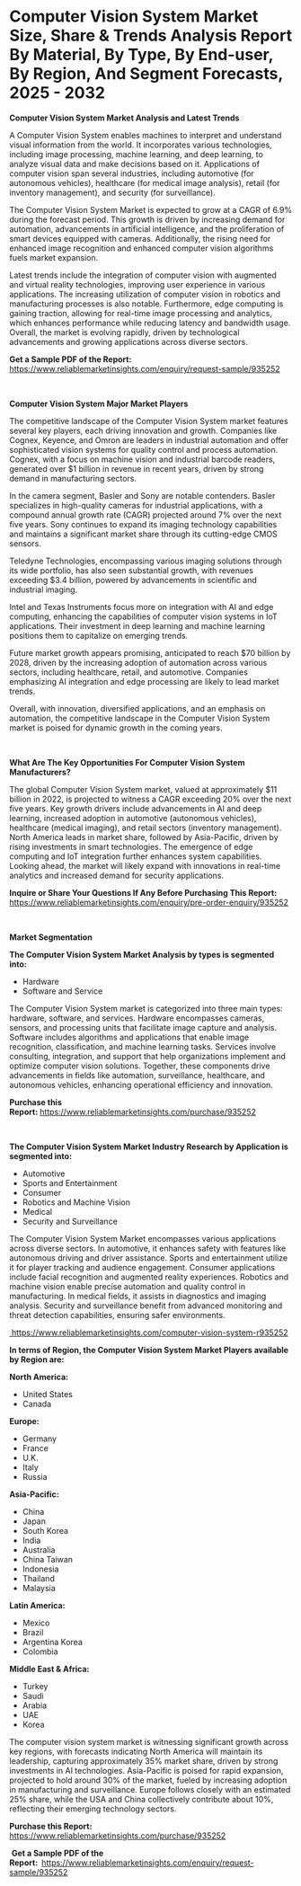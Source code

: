 <p><h1>Computer Vision System Market Size, Share & Trends Analysis Report By Material, By Type, By End-user, By Region, And Segment Forecasts, 2025 - 2032</h1></p><p><strong>Computer Vision System Market Analysis and Latest Trends</strong></p>
<p><p>A Computer Vision System enables machines to interpret and understand visual information from the world. It incorporates various technologies, including image processing, machine learning, and deep learning, to analyze visual data and make decisions based on it. Applications of computer vision span several industries, including automotive (for autonomous vehicles), healthcare (for medical image analysis), retail (for inventory management), and security (for surveillance).</p><p>The Computer Vision System Market is expected to grow at a CAGR of 6.9% during the forecast period. This growth is driven by increasing demand for automation, advancements in artificial intelligence, and the proliferation of smart devices equipped with cameras. Additionally, the rising need for enhanced image recognition and enhanced computer vision algorithms fuels market expansion. </p><p>Latest trends include the integration of computer vision with augmented and virtual reality technologies, improving user experience in various applications. The increasing utilization of computer vision in robotics and manufacturing processes is also notable. Furthermore, edge computing is gaining traction, allowing for real-time image processing and analytics, which enhances performance while reducing latency and bandwidth usage. Overall, the market is evolving rapidly, driven by technological advancements and growing applications across diverse sectors.</p></p>
<p><strong>Get a Sample PDF of the Report:&nbsp;</strong> <a href="https://www.reliablemarketinsights.com/enquiry/request-sample/935252?utm_campaign=1894&utm_medium=2&utm_source=Github&utm_content=ia&utm_term=18042025&utm_id=computer-vision-system">https://www.reliablemarketinsights.com/enquiry/request-sample/935252</a></p>
<p>&nbsp;</p>
<p><strong>Computer Vision System Major Market Players</strong></p>
<p><p>The competitive landscape of the Computer Vision System market features several key players, each driving innovation and growth. Companies like Cognex, Keyence, and Omron are leaders in industrial automation and offer sophisticated vision systems for quality control and process automation. Cognex, with a focus on machine vision and industrial barcode readers, generated over $1 billion in revenue in recent years, driven by strong demand in manufacturing sectors.</p><p>In the camera segment, Basler and Sony are notable contenders. Basler specializes in high-quality cameras for industrial applications, with a compound annual growth rate (CAGR) projected around 7% over the next five years. Sony continues to expand its imaging technology capabilities and maintains a significant market share through its cutting-edge CMOS sensors.</p><p>Teledyne Technologies, encompassing various imaging solutions through its wide portfolio, has also seen substantial growth, with revenues exceeding $3.4 billion, powered by advancements in scientific and industrial imaging.</p><p>Intel and Texas Instruments focus more on integration with AI and edge computing, enhancing the capabilities of computer vision systems in IoT applications. Their investment in deep learning and machine learning positions them to capitalize on emerging trends.</p><p>Future market growth appears promising, anticipated to reach $70 billion by 2028, driven by the increasing adoption of automation across various sectors, including healthcare, retail, and automotive. Companies emphasizing AI integration and edge processing are likely to lead market trends. </p><p>Overall, with innovation, diversified applications, and an emphasis on automation, the competitive landscape in the Computer Vision System market is poised for dynamic growth in the coming years.</p></p>
<p>&nbsp;</p>
<p><strong>What Are The Key Opportunities For Computer Vision System Manufacturers?</strong></p>
<p><p>The global Computer Vision System market, valued at approximately $11 billion in 2022, is projected to witness a CAGR exceeding 20% over the next five years. Key growth drivers include advancements in AI and deep learning, increased adoption in automotive (autonomous vehicles), healthcare (medical imaging), and retail sectors (inventory management). North America leads in market share, followed by Asia-Pacific, driven by rising investments in smart technologies. The emergence of edge computing and IoT integration further enhances system capabilities. Looking ahead, the market will likely expand with innovations in real-time analytics and increased demand for security applications.</p></p>
<p><strong>Inquire or Share Your Questions If Any Before Purchasing This Report:</strong> <a href="https://www.reliablemarketinsights.com/enquiry/pre-order-enquiry/935252?utm_campaign=1894&utm_medium=2&utm_source=Github&utm_content=ia&utm_term=18042025&utm_id=computer-vision-system">https://www.reliablemarketinsights.com/enquiry/pre-order-enquiry/935252</a></p>
<p>&nbsp;</p>
<p><strong>Market Segmentation</strong></p>
<p><strong>The Computer Vision System Market Analysis by types is segmented into:</strong></p>
<p><ul><li>Hardware</li><li>Software and Service</li></ul></p>
<p><p>The Computer Vision System market is categorized into three main types: hardware, software, and services. Hardware encompasses cameras, sensors, and processing units that facilitate image capture and analysis. Software includes algorithms and applications that enable image recognition, classification, and machine learning tasks. Services involve consulting, integration, and support that help organizations implement and optimize computer vision solutions. Together, these components drive advancements in fields like automation, surveillance, healthcare, and autonomous vehicles, enhancing operational efficiency and innovation.</p></p>
<p><strong>Purchase this Report:&nbsp;</strong><a href="https://www.reliablemarketinsights.com/purchase/935252?utm_campaign=1894&utm_medium=2&utm_source=Github&utm_content=ia&utm_term=18042025&utm_id=computer-vision-system">https://www.reliablemarketinsights.com/purchase/935252</a></p>
<p>&nbsp;</p>
<p><strong>The Computer Vision System Market Industry Research by Application is segmented into:</strong></p>
<p><ul><li>Automotive</li><li>Sports and Entertainment</li><li>Consumer</li><li>Robotics and Machine Vision</li><li>Medical</li><li>Security and Surveillance</li></ul></p>
<p><p>The Computer Vision System Market encompasses various applications across diverse sectors. In automotive, it enhances safety with features like autonomous driving and driver assistance. Sports and entertainment utilize it for player tracking and audience engagement. Consumer applications include facial recognition and augmented reality experiences. Robotics and machine vision enable precise automation and quality control in manufacturing. In medical fields, it assists in diagnostics and imaging analysis. Security and surveillance benefit from advanced monitoring and threat detection capabilities, ensuring safer environments.</p></p>
<p><a href="https://www.reliablemarketinsights.com/computer-vision-system-r935252?utm_campaign=1894&utm_medium=2&utm_source=Github&utm_content=ia&utm_term=18042025&utm_id=computer-vision-system">&nbsp;https://www.reliablemarketinsights.com/computer-vision-system-r935252</a></p>
<p><strong>In terms of Region, the Computer Vision System Market Players available by Region are:</strong></p>
<p>
    <p> <strong> North America: </strong>
        <ul>
            <li>United States</li>
            <li>Canada</li>
        </ul>
        </p> 
    <p> <strong> Europe: </strong>
        <ul>
            <li>Germany</li>
            <li>France</li>
            <li>U.K.</li>
            <li>Italy</li>
            <li>Russia</li>
        </ul>
        </p> 
    <p> <strong> Asia-Pacific: </strong>
        <ul>
            <li>China</li>
            <li>Japan</li>
            <li>South Korea</li>
            <li>India</li>
            <li>Australia</li>
            <li>China Taiwan</li>
            <li>Indonesia</li>
            <li>Thailand</li>
            <li>Malaysia</li>
        </ul>
        </p> 
    <p> <strong> Latin America: </strong>
        <ul>
            <li>Mexico</li>
            <li>Brazil</li>
            <li>Argentina Korea</li>
            <li>Colombia</li>
        </ul>
        </p> 
    <p> <strong> Middle East & Africa: </strong>
        <ul>
            <li>Turkey</li>
            <li>Saudi</li>
            <li>Arabia</li>
            <li>UAE</li>
            <li>Korea</li>
        </ul>
    </p>
    </p>
<p><p>The computer vision system market is witnessing significant growth across key regions, with forecasts indicating North America will maintain its leadership, capturing approximately 35% market share, driven by strong investments in AI technologies. Asia-Pacific is poised for rapid expansion, projected to hold around 30% of the market, fueled by increasing adoption in manufacturing and surveillance. Europe follows closely with an estimated 25% share, while the USA and China collectively contribute about 10%, reflecting their emerging technology sectors.</p></p>
<p><strong>Purchase this Report: </strong><a href="https://www.reliablemarketinsights.com/purchase/935252?utm_campaign=1894&utm_medium=2&utm_source=Github&utm_content=ia&utm_term=18042025&utm_id=computer-vision-system">https://www.reliablemarketinsights.com/purchase/935252</a></p>
<p>&nbsp;<strong>Get a Sample PDF of the Report:&nbsp;&nbsp;</strong><a href="https://www.reliablemarketinsights.com/enquiry/request-sample/935252?utm_campaign=1894&utm_medium=2&utm_source=Github&utm_content=ia&utm_term=18042025&utm_id=computer-vision-system">https://www.reliablemarketinsights.com/enquiry/request-sample/935252</a></p>
<p><strong></strong></p>
<p><p></p><p></p><p></p></p>